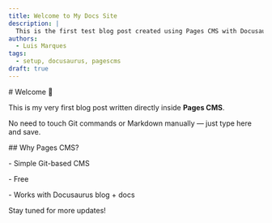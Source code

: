 ```yaml
---
title: Welcome to My Docs Site
description: |
  This is the first test blog post created using Pages CMS with Docusaurus.
authors:
  - Luis Marques
tags:
  - setup, docusaurus, pagescms
draft: true
---
```

\# Welcome 🎉

This is my very first blog post written directly inside **Pages CMS**.

No need to touch Git commands or Markdown manually — just type here and save.

\## Why Pages CMS?

\- Simple Git-based CMS

\- Free

\- Works with Docusaurus blog + docs

Stay tuned for more updates!